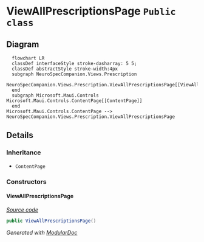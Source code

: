 # ViewAllPrescriptionsPage `Public class`

## Diagram
```mermaid
  flowchart LR
  classDef interfaceStyle stroke-dasharray: 5 5;
  classDef abstractStyle stroke-width:4px
  subgraph NeuroSpecCompanion.Views.Prescription
  NeuroSpecCompanion.Views.Prescription.ViewAllPrescriptionsPage[[ViewAllPrescriptionsPage]]
  end
  subgraph Microsoft.Maui.Controls
Microsoft.Maui.Controls.ContentPage[[ContentPage]]
  end
Microsoft.Maui.Controls.ContentPage --> NeuroSpecCompanion.Views.Prescription.ViewAllPrescriptionsPage
```

## Details
### Inheritance
 - `ContentPage`

### Constructors
#### ViewAllPrescriptionsPage
[*Source code*](https://github.com///blob//NeuroSpecCompanion/Views/Prescription/ViewAllPrescriptionsPage.xaml.cs#L8)
```csharp
public ViewAllPrescriptionsPage()
```

*Generated with* [*ModularDoc*](https://github.com/hailstorm75/ModularDoc)
